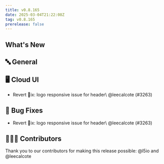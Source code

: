 ```yaml
---
title: v0.8.165
date: 2025-03-04T21:22:08Z
tag: v0.8.165
prerelease: false
---
```


## What's New
## 🔤 General
## 🖥 Cloud UI

- Revert ix: logo responsive issue for header\ @leecalcote (#3263)

## 🐛 Bug Fixes

- Revert ix: logo responsive issue for header\ @leecalcote (#3263)

## 👨🏽‍💻 Contributors

Thank you to our contributors for making this release possible:
@l5io and @leecalcote

